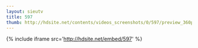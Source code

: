 ```yaml
---
layout: sieutv
title: 597
thumb: http://hdsite.net/contents/videos_screenshots/0/597/preview_360p.mp4.jpg
---
```

{% include iframe src='http://hdsite.net/embed/597' %}
 
